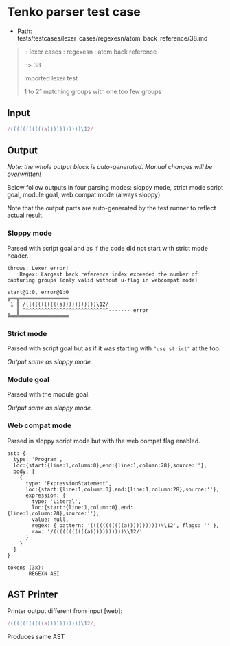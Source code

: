 # Tenko parser test case

- Path: tests/testcases/lexer_cases/regexesn/atom_back_reference/38.md

> :: lexer cases : regexesn : atom back reference
>
> ::> 38
>
> Imported lexer test
>
> 1 to 21 matching groups with one too few groups

## Input

`````js
/(((((((((((a)))))))))))\12/
`````

## Output

_Note: the whole output block is auto-generated. Manual changes will be overwritten!_

Below follow outputs in four parsing modes: sloppy mode, strict mode script goal, module goal, web compat mode (always sloppy).

Note that the output parts are auto-generated by the test runner to reflect actual result.

### Sloppy mode

Parsed with script goal and as if the code did not start with strict mode header.

`````
throws: Lexer error!
    Regex: Largest back reference index exceeded the number of capturing groups (only valid without u-flag in webcompat mode)

start@1:0, error@1:0
╔══╦════════════════
 1 ║ /(((((((((((a)))))))))))\12/
   ║ ^^^^^^^^^^^^^^^^^^^^^^^^^^^^------- error
╚══╩════════════════

`````

### Strict mode

Parsed with script goal but as if it was starting with `"use strict"` at the top.

_Output same as sloppy mode._

### Module goal

Parsed with the module goal.

_Output same as sloppy mode._

### Web compat mode

Parsed in sloppy script mode but with the web compat flag enabled.

`````
ast: {
  type: 'Program',
  loc:{start:{line:1,column:0},end:{line:1,column:28},source:''},
  body: [
    {
      type: 'ExpressionStatement',
      loc:{start:{line:1,column:0},end:{line:1,column:28},source:''},
      expression: {
        type: 'Literal',
        loc:{start:{line:1,column:0},end:{line:1,column:28},source:''},
        value: null,
        regex: { pattern: '(((((((((((a)))))))))))\\12', flags: '' },
        raw: '/(((((((((((a)))))))))))\\12/'
      }
    }
  ]
}

tokens (3x):
       REGEXN ASI
`````


## AST Printer

Printer output different from input [web]:

````js
/(((((((((((a)))))))))))\12/;
````

Produces same AST
